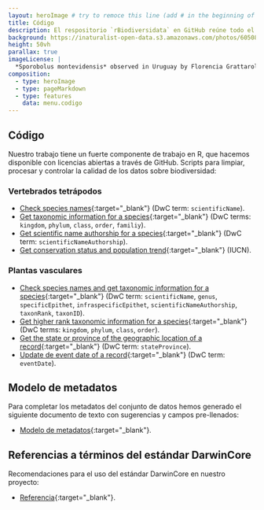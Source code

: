 ```yaml
---
layout: heroImage # try to remoce this line (add # in the beginning of the line to make it a comment) - then the layout will change, but the content remain the same
title: Código
description: El respositorio `rBiodiversidata` en GitHub reúne todo el código usado para el proyecto. También, el modelo de metadatos que usamos para nuestros conjuntos de datos, referencias a términos de DarwinCore y más.
background: https://inaturalist-open-data.s3.amazonaws.com/photos/60508300/original.jpeg
height: 50vh
parallax: true
imageLicense: |
  *Sporobolus montevidensis* observed in Uruguay by Florencia Grattarola licensed under [CC BY](http://creativecommons.org/licenses/by/4.0/) via [iNaturalist](https://www.gbif.org/occurrence/2574126620)
composition:
  - type: heroImage
  - type: pageMarkdown
  - type: features
    data: menu.codigo
---
```


## Código

Nuestro trabajo tiene un fuerte componente de trabajo en R, que hacemos disponible con licencias abiertas a través de GitHub. Scripts para limpiar, procesar y controlar la calidad de los datos sobre biodiversidad:

### Vertebrados tetrápodos

- [Check species names](https://github.com/bienflorencia/rBiodiversidata/blob/62b3dbbc9a491b01e3de9837091c774813c36c0e/Data%20Cleaning%20and%20Standardisation%20Scripts/check_species_names.R){:target="_blank"} (DwC term: `scientificName`).  
- [Get taxonomic information for a species](https://github.com/bienflorencia/rBiodiversidata/blob/62b3dbbc9a491b01e3de9837091c774813c36c0e/Data%20Cleaning%20and%20Standardisation%20Scripts/retrieve_taxonomy.R){:target="_blank"} (DwC terms: `kingdom`, `phylum`, `class`, `order`, `familiy`).  
- [Get scientific name authorship for a species](https://github.com/bienflorencia/rBiodiversidata/blob/62b3dbbc9a491b01e3de9837091c774813c36c0e/Data%20Cleaning%20and%20Standardisation%20Scripts/get_scientificNameAuthorship.R){:target="_blank"} (DwC term: `scientificNameAuthorship`).  
- [Get conservation status and population trend](https://github.com/bienflorencia/rBiodiversidata/blob/62b3dbbc9a491b01e3de9837091c774813c36c0e/Data%20Cleaning%20and%20Standardisation%20Scripts/retrieve_IUCN_data.R){:target="_blank"} (IUCN).  

### Plantas vasculares

- [Check species names and get taxonomic information for a species](https://github.com/bienflorencia/rBiodiversidata/blob/62b3dbbc9a491b01e3de9837091c774813c36c0e/Data%20Cleaning%20and%20Standardisation%20Scripts/check_species_names_and_get_taxonomic_info.R){:target="_blank"} (DwC term: `scientificName`, `genus`, `specificEpithet`, `infraspecificEpithet`, `scientificNameAuthorship`, `taxonRank`, `taxonID`).
- [Get higher rank taxonomic information for a species](https://github.com/bienflorencia/rBiodiversidata/blob/62b3dbbc9a491b01e3de9837091c774813c36c0e/Data%20Cleaning%20and%20Standardisation%20Scripts/get_plant_taxonomic_info.R){:target="_blank"} (DwC terms: `kingdom`, `phylum`, `class`, `order`).
- [Get the state or province of the geographic location of a record](https://github.com/bienflorencia/rBiodiversidata/blob/62b3dbbc9a491b01e3de9837091c774813c36c0e/Data%20Cleaning%20and%20Standardisation%20Scripts/get_state_province.R){:target="_blank"} (DwC term: `stateProvince`).
- [Update de event date of a record](https://github.com/bienflorencia/rBiodiversidata/blob/62b3dbbc9a491b01e3de9837091c774813c36c0e/Data%20Cleaning%20and%20Standardisation%20Scripts/get_event_date.R){:target="_blank"} (DwC term: `eventDate`).

## Modelo de metadatos

Para completar los metadatos del conjunto de datos hemos generado el siguiente documento de texto con sugerencias y campos pre-llenados:

- [Modelo de metadatos](https://github.com/bienflorencia/rBiodiversidata/blob/master/Useful%20files/Modelo_Metadata.docx?raw=true){:target="_blank"}.

## Referencias a términos del estándar DarwinCore

Recomendaciones para el uso del estándar DarwinCore en nuestro proyecto:

- [Referencia](https://raw.githubusercontent.com/bienflorencia/rBiodiversidata/master/Useful%20files/Referencia_de_terminos_DarwinCore_Biodiversidata_2020.pdf){:target="_blank"}.
